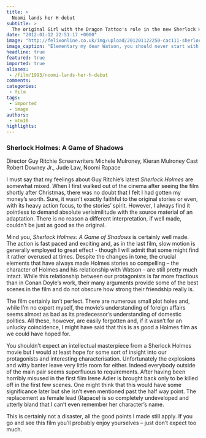 ```yaml
---
title: >
  Noomi lands her H debut
subtitle: >
  The original Girl with the Dragon Tattoo's role in the new Sherlock Holmes film could've used some beefing up - nevertheless, the film is still an enjoyable watch
date: "2012-01-12 22:51:17 +0000"
image: "http://felixonline.co.uk/img/upload/201201122250-cac111-sherlock_holmes_2_3ab779b263ba0a04035f85f4b698ab96.jpg"
image_caption: "Elementary my dear Watson, you should never start with French"
headline: true
featured: true
imported: true
aliases:
 - /film/1993/noomi-lands-her-h-debut
comments:
categories:
 - film
tags:
 - imported
 - image
authors:
 - mtm10
highlights:
---
```


###  Sherlock Holmes: A Game of Shadows

Director Guy Ritchie
Screenwriters Michele Mulroney, Kieran Mulroney
Cast Robert Downey Jr., Jude Law, Noomi Rapace

I must say that my feelings about Guy Ritchie’s latest _Sherlock Holmes_ are somewhat mixed. When I first walked out of the cinema after seeing the film shortly after Christmas, there was no doubt that I felt I had gotten my money’s worth. Sure, it wasn’t exactly faithful to the original stories or even, with its heavy action focus, to the stories’ spirit. However, I always find it pointless to demand absolute verisimilitude with the source material of an adaptation. There is no reason a different interpretation, if well made, couldn’t be just as good as the original.

Mind you, _Sherlock Holmes: A Game of Shadows_ is certainly well made. The action is fast paced and exciting and, as in the last film, slow motion is generally employed to great effect - though I will admit that some might find it rather overused at times. Despite the changes in tone, the crucial elements that have always made Holmes stories so compelling – the character of Holmes and his relationship with Watson – are still pretty much intact. While this relationship between our protagonists is far more fractious than in Conan Doyle’s work, their many arguments provide some of the best scenes in the film and do not obscure how strong their friendship really is.

The film certainly isn’t perfect. There are numerous small plot holes and, while I’m no expert myself, the movie’s understanding of foreign affairs seems almost as bad as its predecessor’s understanding of domestic politics. All these, however, are easily forgotten and, if it wasn’t for an unlucky coincidence, I might have said that this is as good a Holmes film as we could have hoped for.

You shouldn’t expect an intellectual masterpiece from a Sherlock Holmes movie but I would at least hope for some sort of insight into our protagonists and interesting characterisation. Unfortunately the explosions and witty banter leave very little room for either. Indeed everybody outside of the main pair seems superfluous to requirements. After having been horribly misused in the first film Irene Adler is brought back only to be killed off in the first few scenes. One might think that this would have some significance later but she isn’t even mentioned past the half way point. The replacement as female lead (Rapace) is so completely undeveloped and utterly bland that I can’t even remember her character’s name.

This is certainly not a disaster, all the good points I made still apply. If you go and see this film you’ll probably enjoy yourselves – just don’t expect too much.
